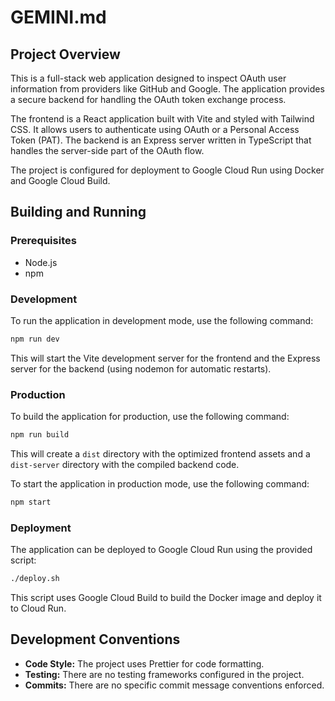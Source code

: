 # GEMINI.md

## Project Overview

This is a full-stack web application designed to inspect OAuth user information from providers like GitHub and Google. The application provides a secure backend for handling the OAuth token exchange process.

The frontend is a React application built with Vite and styled with Tailwind CSS. It allows users to authenticate using OAuth or a Personal Access Token (PAT). The backend is an Express server written in TypeScript that handles the server-side part of the OAuth flow.

The project is configured for deployment to Google Cloud Run using Docker and Google Cloud Build.

## Building and Running

### Prerequisites

- Node.js
- npm

### Development

To run the application in development mode, use the following command:

```bash
npm run dev
```

This will start the Vite development server for the frontend and the Express server for the backend (using nodemon for automatic restarts).

### Production

To build the application for production, use the following command:

```bash
npm run build
```

This will create a `dist` directory with the optimized frontend assets and a `dist-server` directory with the compiled backend code.

To start the application in production mode, use the following command:

```bash
npm start
```

### Deployment

The application can be deployed to Google Cloud Run using the provided script:

```bash
./deploy.sh
```

This script uses Google Cloud Build to build the Docker image and deploy it to Cloud Run.

## Development Conventions

- **Code Style:** The project uses Prettier for code formatting.
- **Testing:** There are no testing frameworks configured in the project.
- **Commits:** There are no specific commit message conventions enforced.
